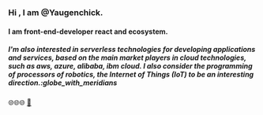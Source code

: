 ### Hi , I am @Yaugenchick.
#### I am front-end-developer react and ecosystem.
##### I'm also interested in serverless technologies for developing applications and services, based on the main market players in cloud technologies, such as aws, azure, alibaba, ibm cloud. I also consider the programming of processors of robotics, the Internet of Things (IoT) to be an interesting direction.:globe_with_meridians
:globe_with_meridians::globe_with_meridians::globe_with_meridians:
[:email:](Yaugen.Yaugenavich@yandex.ru)
